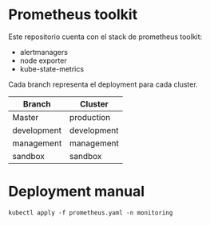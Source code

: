 # Prometheus toolkit

Este repositorio cuenta con el stack de prometheus toolkit:
- alertmanagers
- node exporter
- kube-state-metrics


Cada branch representa el deployment para cada cluster.

Branch   | Cluster    |
------------- | -------------
Master           | production      
development            | development
        management         | management
        sandbox            | sandbox


# Deployment manual

``` kubectl apply -f prometheus.yaml -n monitoring ```
